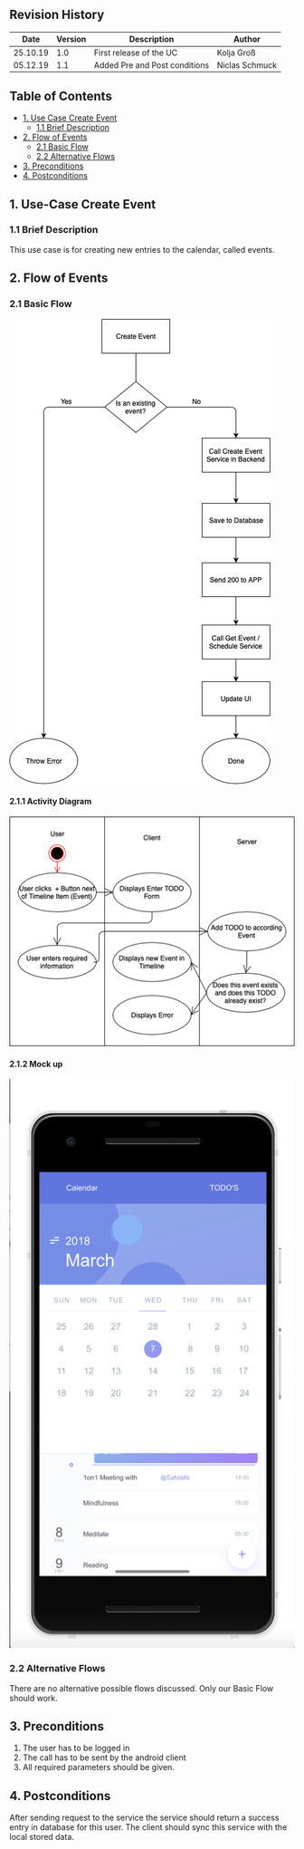 ## Revision History
Date | Version | Description | Author
--- | --- | --- | ---
25.10.19 | 1.0 | First release of the UC | Kolja Groß
05.12.19 | 1.1 | Added Pre and Post conditions | Niclas Schmuck

## Table of Contents
- [1. Use Case Create Event](#1-use-case-create-account)
  - [1.1 Brief Description](#11-brief-description)
- [2. Flow of Events](#2-flow-of-events)
  - [2.1 Basic Flow](#21-basic-flow)
  - [2.2 Alternative Flows](#22-alternative-flows)
- [3. Preconditions](#4-preconditions)
- [4. Postconditions](#5-postconditions)

## 1. Use-Case Create Event
### 1.1 Brief Description
This use case is for creating new entries to the calendar, called events.

## 2. Flow of Events
### 2.1 Basic Flow
![Workflow Event](https://github.com/gnaatz/evendo/blob/docu/doc/use-case-diagrams/Workflow_EVENT.png)
#### 2.1.1 Activity Diagram
![ActivityDiagram_EVENT](https://github.com/gnaatz/evendo/blob/docu/doc/activity-diagrams/ActivityDiagram_EVENT.png)
#### 2.1.2 Mock up
![Mockup](https://github.com/gnaatz/evendo/blob/docu/doc/app.png)
### 2.2 Alternative Flows
There are no alternative possible flows discussed. Only our Basic Flow should work.

## 3. Preconditions
1. The user has to be logged in
2. The call has to be sent by the android client
3. All required parameters should be given.

## 4. Postconditions
After sending request to the service the service should return a success entry in database for this user. The client should sync this service with the local stored data.
